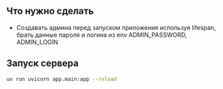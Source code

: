 ## Что нужно сделать
- Создавать админа перед запуском приложения используя lifespan, брать данные пароля и логина из env ADMIN_PASSWORD, ADMIN_LOGIN

## Запуск сервера

```bash
uv run uvicorn app.main:app --reload
```

